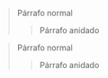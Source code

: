 [comment]: <> (Cita larga anidada con Markdown)


> Párrafo normal
>> Párrafo anidado



<!-- Cita larga anidada con HTML -->
<blockquote> 

<p>Párrafo normal</p>

<blockquote>
    <p>Párrafo anidado</p>
</blockquote>

</blockquote>